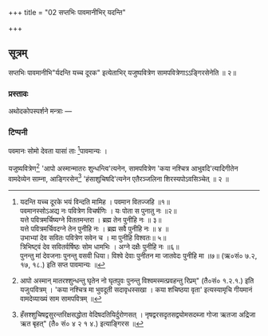+++
title = "02 सप्तभिः पावमानीभिर् यदन्ति"

+++
## सूत्रम्
सप्तभिः पावमानीभि"र्यदन्ति यच्च दूरक" इत्येताभिर्
यजुष्पवित्रेण सामपवित्रेणाऽऽङ्गिरसेनेति ॥ २॥  
### प्रस्तावः
अथोदकोपस्पर्शने मन्त्राः —
### टिप्पनी
पवमानः सोमो देवता यासां ताः [^२]पावमान्यः ।  

[^२]:

    यदन्ति यच्च दूरके भयं विन्दति मामिह । पवमान वितज्जहि ॥१॥  
    पवमानस्सोऽअद्य नः पवित्रेण विचर्षणिः । यः पोता स पुनातु नः ॥२॥  
    यत्ते पवित्रमर्चिष्यग्ने विततमन्तरा । ब्रह्म तेन पुनीहि नः ॥ ३॥  
    यत्ते पवित्रमर्चिवदग्ने तेन पुनीहि नः । ब्रह्म सवै पुनीहि नः ॥ ४ ॥  
    उभाभ्यां देव सवितः पवित्रेण सवेन च । मा पुनीहि विश्वतः॥ ५॥  
    त्रिभिष्ट्वं देव सवितर्वर्षिष्ठः सोम धामभिः । अग्ने दक्षैः पुनीहि नः ॥६॥  
    पुनन्तु मां देवजनाः पुनन्तु वसवी धिया। विश्वे देवाः पुनीतन मा जातवेदः पुनीहि मा ॥७॥ (ऋ०सं० ७.२, १७, १८.) इति सप्त पावमान्यः ॥  


यजुष्यवित्रेण[^३] 'आपो अस्मान्मातरः शुन्धन्त्वि'त्यनेन, सामपवित्रेण 'कया नश्चित्र आभुवदि'त्यादिगीतेन वामदेव्येन साम्ना, आङ्गिरसेन[^१] 'हंसाशुचिषदि'त्यनेन एतैरञ्जलिना शिरस्यपोऽवसिञ्चेत् ॥ २ ॥  

[^३]:  

    आपो अस्मान् मातरश्शुन्धन्तु घृतेन नो घृतपुवः पुनन्तु विश्वमस्मत्प्रवहन्तु रिप्रम्" (तै०सं० १.२.१.) इति यजुःपवित्रम् । 'कया नश्चित्र मा भुवदूती सदावृधस्सखा । कया शचिष्ठया वृता' इत्यस्यामृचि गीयमानं वामदेव्याख्यं साम सामपवित्रम् ॥   

[^१]:  

    हँसश्शुचिषद्वसुरन्तरिक्षसद्धोता वेदिषदतियिर्दुरोणसत् । नृषद्वरसदृतसद्व्योमसदब्जा गोजा ऋतजा अद्रिजा ऋत बृहत्" (तै० सं० ४ २ १ ४.) इत्याङ्गिरस ॥  
